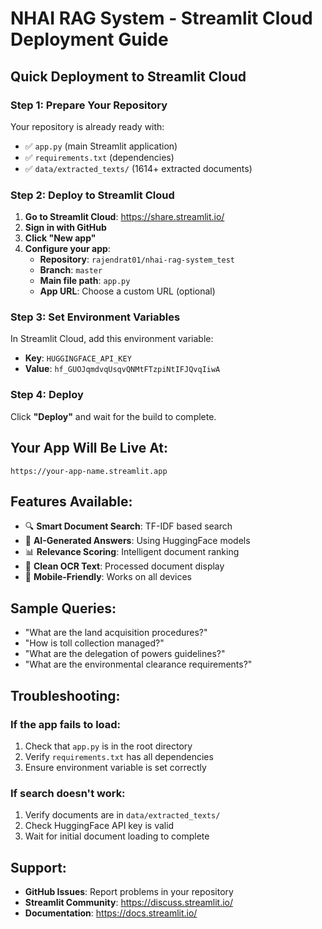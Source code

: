 # NHAI RAG System - Streamlit Cloud Deployment Guide

## Quick Deployment to Streamlit Cloud

### Step 1: Prepare Your Repository
Your repository is already ready with:
- ✅ `app.py` (main Streamlit application)
- ✅ `requirements.txt` (dependencies)
- ✅ `data/extracted_texts/` (1614+ extracted documents)

### Step 2: Deploy to Streamlit Cloud

1. **Go to Streamlit Cloud**: https://share.streamlit.io/
2. **Sign in with GitHub**
3. **Click "New app"**
4. **Configure your app**:
   - **Repository**: `rajendrat01/nhai-rag-system_test`
   - **Branch**: `master`
   - **Main file path**: `app.py`
   - **App URL**: Choose a custom URL (optional)

### Step 3: Set Environment Variables

In Streamlit Cloud, add this environment variable:
- **Key**: `HUGGINGFACE_API_KEY`
- **Value**: `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`

### Step 4: Deploy

Click **"Deploy"** and wait for the build to complete.

## Your App Will Be Live At:
`https://your-app-name.streamlit.app`

## Features Available:
- 🔍 **Smart Document Search**: TF-IDF based search
- 🤖 **AI-Generated Answers**: Using HuggingFace models
- 📊 **Relevance Scoring**: Intelligent document ranking
- 🧹 **Clean OCR Text**: Processed document display
- 📱 **Mobile-Friendly**: Works on all devices

## Sample Queries:
- "What are the land acquisition procedures?"
- "How is toll collection managed?"
- "What are the delegation of powers guidelines?"
- "What are the environmental clearance requirements?"

## Troubleshooting:

### If the app fails to load:
1. Check that `app.py` is in the root directory
2. Verify `requirements.txt` has all dependencies
3. Ensure environment variable is set correctly

### If search doesn't work:
1. Verify documents are in `data/extracted_texts/`
2. Check HuggingFace API key is valid
3. Wait for initial document loading to complete

## Support:
- **GitHub Issues**: Report problems in your repository
- **Streamlit Community**: https://discuss.streamlit.io/
- **Documentation**: https://docs.streamlit.io/ 
